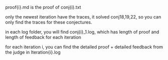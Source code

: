 proof{i}.md is the proof of conj{i}.txt

only the newest iteration have the traces, it solved conj18,19,22, so you can only find the traces for these conjectures.

in each log folder, you will find conj{i}_1.log, which has length of proof and length of feedback for each iteration

for each iteration i, you can find the detailed proof + detailed feedback from the judge in Iteration{i}.log